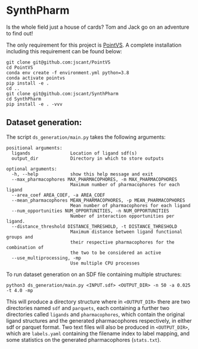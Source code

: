 # SynthPharm
Is the whole field just a house of cards? Tom and Jack go on an adventure to find out!

The only requirement for this project is
[PointVS](https://github.com/jscant/PointVS). A complete installation including
this requirement can be found below:

```
git clone git@github.com:jscant/PointVS
cd PointVS
conda env create -f environment.yml python=3.8
conda activate pointvs
pip install -e .
cd ..
git clone git@github.com:jscant/SynthPharm
cd SynthPharm
pip install -e . -vvv
```

## Dataset generation:
The script `ds_generation/main.py` takes the following arguments:

```
positional arguments:
  ligands               Location of ligand sdf(s)
  output_dir            Directory in which to store outputs

optional arguments:
  -h, --help            show this help message and exit
  --max_pharmacophores MAX_PHARMACOPHORES, -m MAX_PHARMACOPHORES
                        Maximum number of pharmacophores for each ligand
  --area_coef AREA_COEF, -a AREA_COEF
  --mean_pharmacophores MEAN_PHARMACOPHORES, -p MEAN_PHARMACOPHORES
                        Mean number of pharmacophores for each ligand
  --num_opportunities NUM_OPPORTUNITIES, -n NUM_OPPORTUNITIES
                        Number of interaction opportunities per ligand.
  --distance_threshold DISTANCE_THRESHOLD, -t DISTANCE_THRESHOLD
                        Maximum distance between ligand functional groups and
                        their respective pharmacophores for the combination of
                        the two to be considered an active
  --use_multiprocessing, -mp
                        Use multiple CPU processes
```

To run dataset generation on an SDF file containing multiple structures:
```
python3 ds_generation/main.py <INPUT.sdf> <OUTPUT_DIR> -n 50 -a 0.025 -t 4.0 -mp
```

This will produce a directory structure where in `<OUTPUT_DIR>` there are two
directories named `sdf` and `parquets`, each containing a further two 
directories called `ligands` and `pharmacophores`, which contain the original
ligand structures and the generated pharmacophores respectively, in either sdf
or parquet format. Two text files will also be produced in `<OUTPUT_DIR>`, which
are `labels.yaml` containing the filename index to label mapping, and some
statistics on the generated pharmacophores (`stats.txt`).
